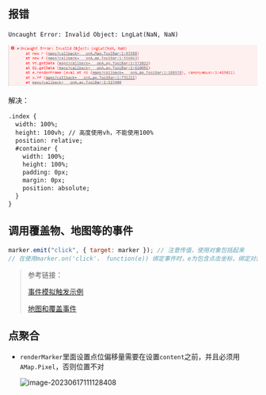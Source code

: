 ## 报错

`Uncaught Error: Invalid Object: LngLat(NaN, NaN)`

![image-20230201104013627](./高德地图.assets/image-20230201104013627.png)

解决：

```less
.index {
  width: 100%;
  height: 100vh; // 高度使用vh，不能使用100%
  position: relative;
  #container {
    width: 100%;
    height: 100%;
    padding: 0px;
    margin: 0px;
    position: absolute;
  }
}
```



## 调用覆盖物、地图等的事件

```js
marker.emit("click", { target: marker }); // 注意传值，使用对象包括起来
// 在使用marker.on('click'， function(e)) 绑定事件时，e为包含点击坐标，绑定对象等的集合
```

> 参考链接：
>
> [事件模拟触发示例](https://lbs.amap.com/demo/javascript-api/example/event-other/event-emit)
>
> [地图和覆盖事件](https://lbs.amap.com/api/jsapi-v2/guide/events/map_overlay)

## 点聚合

- `renderMarker`里面设置点位偏移量需要在设置`content`之前，并且必须用`AMap.Pixel`，否则位置不对

  ![image-20230617111128408](C:\Users\Admin\Documents\Typora\高德地图.assets\image-20230617111128408.png)
